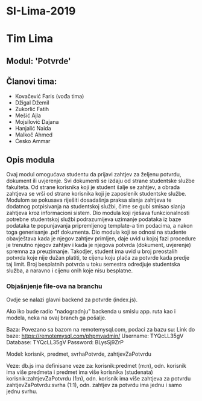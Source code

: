 ﻿# SI-Lima-2019
# Tim Lima

## Modul: 'Potvrde'

## Članovi tima:
- Kovačević Faris (vođa tima)
- Džigal Džemil
- Zukorlić Fatih
- Mešić Ajla
- Mojsilović Dajana
- Hanjalić Naida
- Malkoč Ahmed
- Ćesko Ammar

## Opis modula
Ovaj modul omogućava studentu da prijavi zahtjev za željenu
potvrdu, dokument ili uvjerenje. Svi dokumenti se izdaju od
strane studentske službe fakulteta. Od strane korisnika koji je
student šalje se zahtjev, a obrada zahtjeva se vrši od strane
korisnika koji je zaposlenik studentske službe. Modulom se
pokusava riješiti dosadašnja praksa slanja zahtjeva te dodatnog
potpisivanja na studentskoj službi, čime se gubi smisao slanja
zahtjeva kroz informacioni sistem. Dio modula koji rješava
funkcionalnosti potrebne studentskoj službi podrazumijeva
uzimanje podataka iz baze podataka te popunjavanja
pripremljenog template-a tim podacima, a nakon toga
generisanje .pdf dokumenta. Dio modula koji se odnosi na
studente obavještava kada je njegov zahtjev primljen, daje uvid
u kojoj fazi procedure je trenutno njegov zahtjev i kada je
njegova potvrda (dokument, uvjerenje) spremna za
preuzimanje. Takodjer, student ima uvid u broj preostalih
potvrda koje nije dužan platiti, te cijenu koju plaća za potvrde
kada predje taj limit. Broj besplatnih potvrda u toku semestra
odredjuje studentska služba, a naravno i cijenu onih koje nisu
besplatne.

### Objašnjenje file-ova na branchu
Ovdje se nalazi glavni backend za potvrde (index.js).

Ako iko bude radio "nadogradnju" backenda u smislu app. ruta kao i modela, neka na ovaj branch ga pošalje.

Baza:
Povezano sa bazom na remotemysql.com, podaci za bazu su:
Link do baze: https://remotemysql.com/phpmyadmin/
Username: TYQcLL35gV
Database: TYQcLL35gV
Password: BLysSj9ZrP

Model:
korisnik, predmet, svrhaPotvrde, zahtjevZaPotvrdu

Veze:
db.js ima definisane veze za:
	korisnik:predmet (m:n), odn. korisnik ima više predmeta i predmet ima više korisnika (studenata)
	korisnik:zahtjevZaPotvrdu (1:n), odn. korisnik ima više zahtjeva za potvrdu
	zahtjevZaPotvrdu:svrha (1:1), odn. zahtjev za potvrdu ima jednu i samo jednu svrhu.
